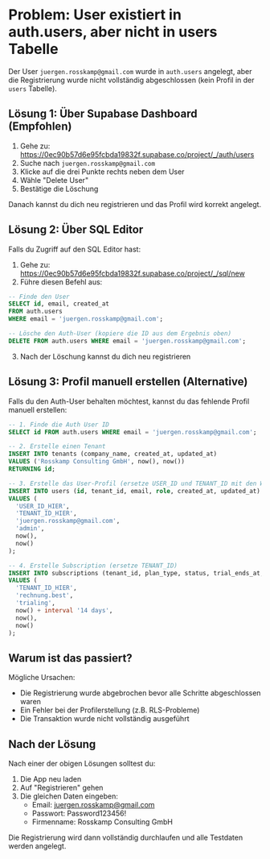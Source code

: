 # Problem: User existiert in auth.users, aber nicht in users Tabelle

Der User `juergen.rosskamp@gmail.com` wurde in `auth.users` angelegt, aber die Registrierung wurde nicht vollständig abgeschlossen (kein Profil in der `users` Tabelle).

## Lösung 1: Über Supabase Dashboard (Empfohlen)

1. Gehe zu: https://0ec90b57d6e95fcbda19832f.supabase.co/project/_/auth/users
2. Suche nach `juergen.rosskamp@gmail.com`
3. Klicke auf die drei Punkte rechts neben dem User
4. Wähle "Delete User"
5. Bestätige die Löschung

Danach kannst du dich neu registrieren und das Profil wird korrekt angelegt.

## Lösung 2: Über SQL Editor

Falls du Zugriff auf den SQL Editor hast:

1. Gehe zu: https://0ec90b57d6e95fcbda19832f.supabase.co/project/_/sql/new
2. Führe diesen Befehl aus:

```sql
-- Finde den User
SELECT id, email, created_at
FROM auth.users
WHERE email = 'juergen.rosskamp@gmail.com';

-- Lösche den Auth-User (kopiere die ID aus dem Ergebnis oben)
DELETE FROM auth.users WHERE email = 'juergen.rosskamp@gmail.com';
```

3. Nach der Löschung kannst du dich neu registrieren

## Lösung 3: Profil manuell erstellen (Alternative)

Falls du den Auth-User behalten möchtest, kannst du das fehlende Profil manuell erstellen:

```sql
-- 1. Finde die Auth User ID
SELECT id FROM auth.users WHERE email = 'juergen.rosskamp@gmail.com';

-- 2. Erstelle einen Tenant
INSERT INTO tenants (company_name, created_at, updated_at)
VALUES ('Rosskamp Consulting GmbH', now(), now())
RETURNING id;

-- 3. Erstelle das User-Profil (ersetze USER_ID und TENANT_ID mit den Werten von oben)
INSERT INTO users (id, tenant_id, email, role, created_at, updated_at)
VALUES (
  'USER_ID_HIER',
  'TENANT_ID_HIER',
  'juergen.rosskamp@gmail.com',
  'admin',
  now(),
  now()
);

-- 4. Erstelle Subscription (ersetze TENANT_ID)
INSERT INTO subscriptions (tenant_id, plan_type, status, trial_ends_at, created_at, updated_at)
VALUES (
  'TENANT_ID_HIER',
  'rechnung.best',
  'trialing',
  now() + interval '14 days',
  now(),
  now()
);
```

## Warum ist das passiert?

Mögliche Ursachen:
- Die Registrierung wurde abgebrochen bevor alle Schritte abgeschlossen waren
- Ein Fehler bei der Profilerstellung (z.B. RLS-Probleme)
- Die Transaktion wurde nicht vollständig ausgeführt

## Nach der Lösung

Nach einer der obigen Lösungen solltest du:
1. Die App neu laden
2. Auf "Registrieren" gehen
3. Die gleichen Daten eingeben:
   - Email: juergen.rosskamp@gmail.com
   - Passwort: Password123456!
   - Firmenname: Rosskamp Consulting GmbH

Die Registrierung wird dann vollständig durchlaufen und alle Testdaten werden angelegt.
